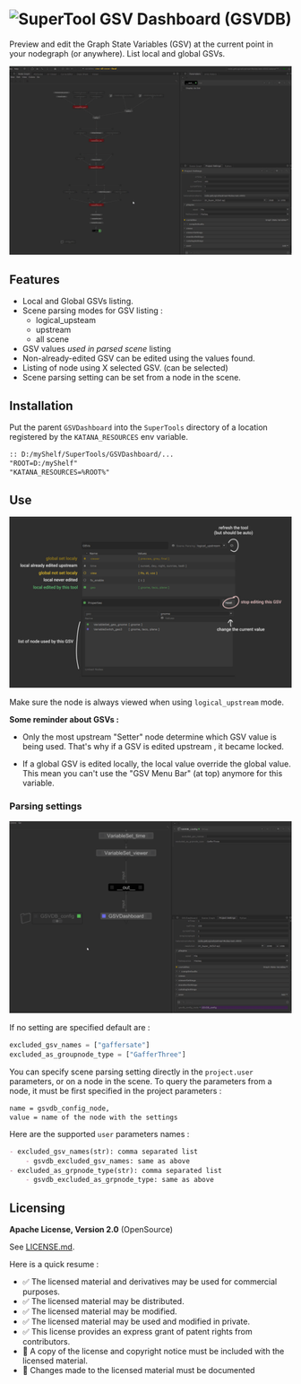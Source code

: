 # ![SuperTool](https://img.shields.io/badge/type-SuperTool-blueviolet) GSV Dashboard (GSVDB)

Preview and edit the Graph State Variables (GSV) at the current point in your
nodegraph (or anywhere). List local and global GSVs.

![demo gif](./demo.gif)

## Features

- Local and Global GSVs listing.
- Scene parsing modes for GSV listing :
  - logical_upsteam
  - upstream
  - all scene
- GSV values *used in parsed scene* listing
- Non-already-edited GSV can be edited using the values found.
- Listing of node using X selected GSV. (can be selected)
- Scene parsing setting can be set from a node in the scene.

## Installation

Put the parent `GSVDashboard` into the `SuperTools` directory of a
location registered by the `KATANA_RESOURCES` env variable.

```batch
:: D:/myShelf/SuperTools/GSVDashboard/...
"ROOT=D:/myShelf"
"KATANA_RESOURCES=%ROOT%"
```

## Use


![preview image of gsvdb node with annotations](./description.jpg)

Make sure the node is always viewed when using `logical_upstream` mode.

**Some reminder about GSVs :**

- Only the most upstream "Setter" node determine which GSV value is being used.
That's why if a GSV is edited upstream , it became locked.

- If a global GSV is edited locally, the local value override the global value.
This mean you can't use the "GSV Menu Bar" (at top) anymore for this variable.


### Parsing settings

![preview gif of gsvdb parsing settings configuration](./parse-settings.gif)


If no setting are specified default are :

```python
excluded_gsv_names = ["gaffersate"]
excluded_as_groupnode_type = ["GafferThree"]
```

You can specify scene parsing setting directly in the `project.user` parameters,
or on a node in the scene.
To query the parameters from a node, it must be first specified in the project
parameters :

```
name = gsvdb_config_node, 
value = name of the node with the settings
```


Here are the supported `user` parameters names :

```markdown
- excluded_gsv_names(str): comma separated list
    - gsvdb_excluded_gsv_names: same as above
- excluded_as_grpnode_type(str): comma separated list
    - gsvdb_excluded_as_grpnode_type: same as above
```


## Licensing 

**Apache License, Version 2.0** (OpenSource)

See [LICENSE.md](./LICENSE.md).

Here is a quick resume :

- ✅ The licensed material and derivatives may be used for commercial purposes.
- ✅ The licensed material may be distributed.
- ✅ The licensed material may be modified.
- ✅ The licensed material may be used and modified in private.
- ✅ This license provides an express grant of patent rights from contributors.
- 📏 A copy of the license and copyright notice must be included with the licensed material.
- 📏 Changes made to the licensed material must be documented

